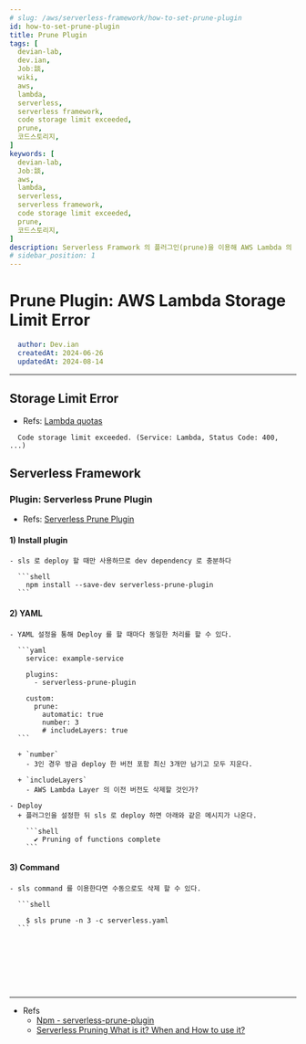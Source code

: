 ```yaml
---
# slug: /aws/serverless-framework/how-to-set-prune-plugin
id: how-to-set-prune-plugin
title: Prune Plugin
tags: [
  devian-lab, 
  dev.ian,
  Jobː談,
  wiki,
  aws,
  lambda,
  serverless,
  serverless framework,
  code storage limit exceeded,
  prune,
  코드스토리지,
]
keywords: [
  devian-lab,
  Jobː談,
  aws,
  lambda,
  serverless,
  serverless framework,
  code storage limit exceeded,
  prune,
  코드스토리지,
]
description: Serverless Framwork 의 플러그인(prune)을 이용해 AWS Lambda 의 예전 버전을 삭제하는 방법을 정리한다.
# sidebar_position: 1
---
```


<!--title -->
# Prune Plugin: AWS Lambda Storage Limit Error
<!--//title -->

<!-- 
```json
{
  "author": "Dev.ian",
  "createdAt": "2024-06-26",
  "updatedAt": "2024-08-14"
}
``` 
-->

```yaml
  author: Dev.ian
  createdAt: 2024-06-26
  updatedAt: 2024-08-14
```

---

## Storage Limit Error

  - Refs: [Lambda quotas](https://docs.aws.amazon.com/lambda/latest/dg/gettingstarted-limits.html#compute-and-storage)

  ```shell
    Code storage limit exceeded. (Service: Lambda, Status Code: 400, ...)
  ```

## Serverless Framework

### Plugin: Serverless Prune Plugin 

  - Refs: [Serverless Prune Plugin](https://www.serverless.com/plugins/serverless-prune-plugin)

  #### 1) Install plugin

    - sls 로 deploy 할 때만 사용하므로 dev dependency 로 충분하다

      ```shell
        npm install --save-dev serverless-prune-plugin
      ```


  #### 2) YAML

    - YAML 설정을 통해 Deploy 를 할 때마다 동일한 처리를 할 수 있다.

      ```yaml
        service: example-service

        plugins:
          - serverless-prune-plugin

        custom:
          prune:
            automatic: true
            number: 3
            # includeLayers: true
      ```

      + `number`
        - 3인 경우 방금 deploy 한 버전 포함 최신 3개만 남기고 모두 지운다.

      + `includeLayers`
        - AWS Lambda Layer 의 이전 버전도 삭제할 것인가?

    - Deploy 
      + 플러그인을 설정한 뒤 sls 로 deploy 하면 아래와 같은 메시지가 나온다.

        ```shell
          ✔ Pruning of functions complete
        ```


  #### 3) Command

    - sls command 를 이용한다면 수동으로도 삭제 할 수 있다.

      ```shell
      
        $ sls prune -n 3 -c serverless.yaml
      ```




<br /><br /><br /><br /><br />

--- 
- Refs
	+ [Npm - serverless-prune-plugin](https://www.npmjs.com/package/serverless-prune-plugin)
	+ [Serverless Pruning What is it? When and How to use it?](https://medium.com/@pjoshi_96874/serverless-pruning-what-is-it-when-and-how-to-use-it-1ac79dcb927a)
